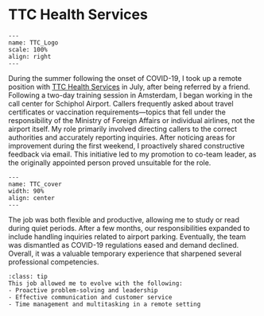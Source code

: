 # TTC Health Services

```{figure} ../Figures/TTC_Logo.png
---
name: TTC_Logo
scale: 100%
align: right
---
```
During the summer following the onset of COVID-19, I took up a remote position with [TTC Health Services](https://www.ttchs.com/) in July, after being referred by a friend. Following a two-day training session in Amsterdam, I began working in the call center for Schiphol Airport. Callers frequently asked about travel certificates or vaccination requirements—topics that fell under the responsibility of the Ministry of Foreign Affairs or individual airlines, not the airport itself. My role primarily involved directing callers to the correct authorities and accurately reporting inquiries. After noticing areas for improvement during the first weekend, I proactively shared constructive feedback via email. This initiative led to my promotion to co-team leader, as the originally appointed person proved unsuitable for the role.

```{figure} ../Figures/ttc_health_services_cover.jpeg
---
name: TTC_cover
width: 90%
align: center
---
```

The job was both flexible and productive, allowing me to study or read during quiet periods. After a few months, our responsibilities expanded to include handling inquiries related to airport parking. Eventually, the team was dismantled as COVID-19 regulations eased and demand declined. Overall, it was a valuable temporary experience that sharpened several professional competencies.

```{admonition} Skills obtained
:class: tip
This job allowed me to evolve with the following:  
- Proactive problem-solving and leadership
- Effective communication and customer service
- Time management and multitasking in a remote setting
```


